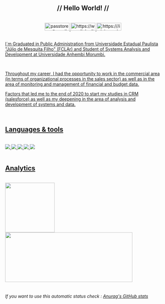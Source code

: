 <div align="center">
<h2 style="font-weight:bold"> // Hello World! // </h2>

<br>
<!--YOU ARE ✨ _s.p.e.c.i.a.l._ ✨ repository because its `README.md` (this file) appears on your GitHub profile.
-->

<a href="#passtoreg@gmail.com">
   <img width ="80" height="25" src="https://img.shields.io/badge/Gmail-D14836?style=for-the-badge&logo=gmail&logoColor=white"  alt="passtoregg@gmail.com"/>
</a>

<a href="https://www.linkedin.com/in/giancarlo-pastore-029853169/">
   <img width ="80" height="25" src="https://img.shields.io/badge/LinkedIn-0077B5?style=for-the-badge&logo=linkedin&logoColor=white" alt="https://www.linkedin.com/in/giancarlo-pastore-029853169/">
</a>   

<a href="https://trailblazer.me/id/gpastore5">
   <img width ="80" height="25" src="https://img.shields.io/badge/Trailhead-0077B5?style=for-the-badge&logo=Trailhead&logoColor=white" alt="https:///in/giancarlo-pastore-029853169/">

</div>
<br/>

<p>

I´m Graduated in Public Administration from Universidade Estadual Paulista "Júlio de Mesquita Filho" (FCLAr) and Student of Systems Analysis and Development at Universidade Anhembi Morumbi.
</p>
<br>
<p>
Throughout my career, I had the opportunity to work in the commercial area (in terms of organizational processes in the sales sector) as well as in the area of ​​monitoring and management of financial and budget data.

Factors that led me to the end of 2020 to start my studies in CRM (salesforce) as well as my deepening in the area of ​​analysis and development of systems and data.
</p>
<br/>

<div>

<h2 style="font-weight:bold"> Languages & tools </h2>
<br/>

<img src="https://img.shields.io/badge/HTML5-E34F26?style=for-the-badge&logo=html5&logoColor=white"/>





<img  src="https://img.shields.io/badge/CSS3-1572B6?style=for-the-badge&logo=css3&logoColor=white"/>

<img src="https://img.shields.io/badge/JavaScript-323330?style=for-the-badge&logo=javascript&logoColor=F7DF1E"/>

<img src="https://img.shields.io/badge/Visual_Studio_Code-0078D4?style=for-the-badge&logo=visual%20studio%20code&logoColor=white">

<img  src="https://img.shields.io/badge/Salesforce-00A1E0?style=for-the-badge&logo=Salesforce&logoColor=white"/>

</div>
<br/>



<h2 style="font-weight:bold"> Analytics </h2>
<br/>



   <a href="https://github.com/Pastoregg">

   <img height="160em" src="https://github-readme-stats-lime-nine.vercel.app/api?username=Pastoregg&show_icons=true&theme=dracula " />

   <img  height="160em" width ="412" src="https://github-readme-stats.vercel.app/api/top-langs/?username=Pastoregg&layout=compact&&theme=dracula " />
   
   </a>

<br/>
<br/>
<h6>
    If you want to use this automatic status check : <a href="https://github.com/anuraghazra/github-readme-stats">
     Anurag's GitHub stats </a>
</h6>

